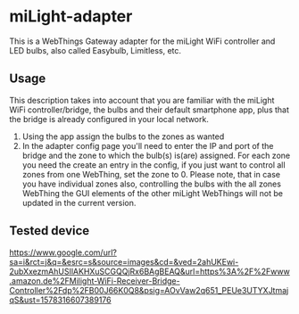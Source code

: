 # miLight-adapter

This is a WebThings Gateway adapter for the miLight WiFi controller and LED bulbs, also called Easybulb, Limitless, etc.

## Usage

This description takes into account that you are familiar with the miLight WiFi controller/bridge, the bulbs and their default smartphone app, plus that the bridge is already configured in your local network.
1. Using the app assign the bulbs to the zones as wanted
2. In the adapter config page you'll need to enter the IP and port of the bridge and the zone to which the bulb(s) is(are) assigned.
   For each zone you need the create an entry in the config, if you just want to control all zones from one WebThing, set the zone      to 0. Please note, that in case you have individual zones also, controlling the bulbs with the all zones WebThing the GUI elements of the other miLight WebThings will not be updated in the current version.

## Tested device

https://www.google.com/url?sa=i&rct=j&q=&esrc=s&source=images&cd=&ved=2ahUKEwi-2ubXxezmAhUSIlAKHXuSCGQQjRx6BAgBEAQ&url=https%3A%2F%2Fwww.amazon.de%2FMilight-WiFi-Receiver-Bridge-Controller%2Fdp%2FB00J66K0Q8&psig=AOvVaw2q651_PEUe3UTYXJtmajqS&ust=1578316607389176

